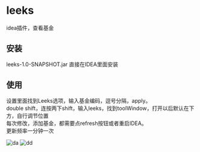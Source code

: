 # leeks
idea插件，查看基金

## 安装  
leeks-1.0-SNAPSHOT.jar 直接在IDEA里面安装  

## 使用  
设置里面找到Leeks选项，输入基金编码，逗号分隔，apply。  
double shift，连按两下shift，输入leeks，找到toolWindow，打开以后默认在下方，自行调节位置  
每次修改，添加基金，都需要点refresh按钮或者重启IDEA。  
更新频率一分钟一次

![da](https://github.com/huage2580/leeks/blob/master/TIM%E6%88%AA%E5%9B%BE20200715180137.jpg)
![dd](https://github.com/huage2580/leeks/blob/master/TIM%E6%88%AA%E5%9B%BE20200715180157.jpg)
